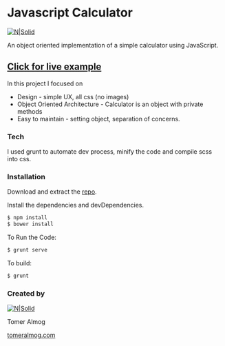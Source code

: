 # Javascript Calculator

[![N|Solid](http://tomeralmog.com/themes/tomer/images/baloon-girl.png)](http://dev.tomeralmog.com/calculator/)

An object oriented implementation of a simple calculator using JavaScript.

## [Click for live example](http://dev.tomeralmog.com/calculator/)


In this project I focused on
* Design - simple UX, all css (no images)
* Object Oriented Architecture - Calculator is an object with private methods
* Easy to maintain - setting object, separation of concerns.

### Tech

I used grunt to automate dev process, minify the code and compile scss into css.

### Installation

Download and extract the [repo](https://github.com/tomeralmog/calculator-js).

Install the dependencies and devDependencies.

```sh
$ npm install
$ bower install
```

To Run the Code:

```sh
$ grunt serve
```

To build:

```sh
$ grunt
```
### Created by

[![N|Solid](http://tomeralmog.com/themes/tomer/images/baloon-girl.png)](http://www.tomeralmog.com)

Tomer Almog

[tomeralmog.com](http://www.tomeralmog.com)
